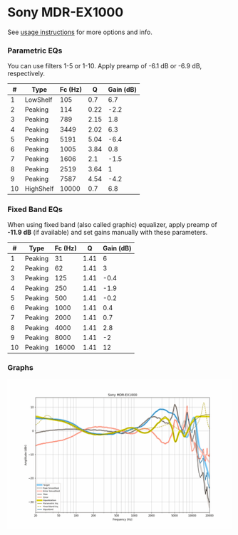 # Sony MDR-EX1000
See [usage instructions](https://github.com/jaakkopasanen/AutoEq#usage) for more options and info.

### Parametric EQs
You can use filters 1-5 or 1-10. Apply preamp of -6.1 dB or -6.9 dB, respectively.

|   # | Type      |   Fc (Hz) |    Q |   Gain (dB) |
|-----|-----------|-----------|------|-------------|
|   1 | LowShelf  |       105 | 0.7  |         6.7 |
|   2 | Peaking   |       114 | 0.22 |        -2.2 |
|   3 | Peaking   |       789 | 2.15 |         1.8 |
|   4 | Peaking   |      3449 | 2.02 |         6.3 |
|   5 | Peaking   |      5191 | 5.04 |        -6.4 |
|   6 | Peaking   |      1005 | 3.84 |         0.8 |
|   7 | Peaking   |      1606 | 2.1  |        -1.5 |
|   8 | Peaking   |      2519 | 3.64 |         1   |
|   9 | Peaking   |      7587 | 4.54 |        -4.2 |
|  10 | HighShelf |     10000 | 0.7  |         6.8 |

### Fixed Band EQs
When using fixed band (also called graphic) equalizer, apply preamp of **-11.9 dB** (if available) and set gains manually with these parameters.

|   # | Type    |   Fc (Hz) |    Q |   Gain (dB) |
|-----|---------|-----------|------|-------------|
|   1 | Peaking |        31 | 1.41 |         6   |
|   2 | Peaking |        62 | 1.41 |         3   |
|   3 | Peaking |       125 | 1.41 |        -0.4 |
|   4 | Peaking |       250 | 1.41 |        -1.9 |
|   5 | Peaking |       500 | 1.41 |        -0.2 |
|   6 | Peaking |      1000 | 1.41 |         0.4 |
|   7 | Peaking |      2000 | 1.41 |         0.7 |
|   8 | Peaking |      4000 | 1.41 |         2.8 |
|   9 | Peaking |      8000 | 1.41 |        -2   |
|  10 | Peaking |     16000 | 1.41 |        12   |

### Graphs
![](./Sony%20MDR-EX1000.png)
